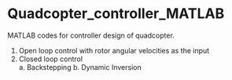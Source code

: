 # Quadcopter_controller_MATLAB
MATLAB codes for controller design of quadcopter.
1. Open loop control with rotor angular velocities as the input
2. Closed loop control    
  a. Backstepping
  b. Dynamic Inversion
